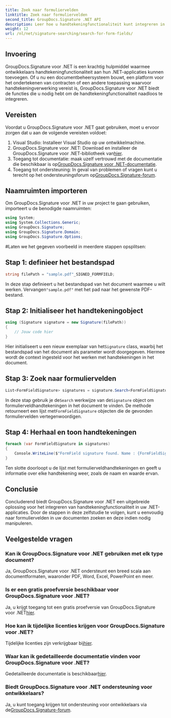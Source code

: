 ```yaml
---
title: Zoek naar formuliervelden
linktitle: Zoek naar formuliervelden
second_title: GroupDocs.Signature .NET API
description: Leer hoe u handtekeningfunctionaliteit kunt integreren in uw .NET-applicaties met GroupDocs.Signature voor .NET. Volg ons stap-voor-stap voor naadloos documentbeheer.
weight: 12
url: /nl/net/signature-searching/search-for-form-fields/
---
```

## Invoering
GroupDocs.Signature voor .NET is een krachtig hulpmiddel waarmee ontwikkelaars handtekeningfunctionaliteit aan hun .NET-applicaties kunnen toevoegen. Of u nu een documentbeheersysteem bouwt, een platform voor het ondertekenen van contracten of een andere toepassing waarvoor handtekeningverwerking vereist is, GroupDocs.Signature voor .NET biedt de functies die u nodig hebt om de handtekeningfunctionaliteit naadloos te integreren.
## Vereisten
Voordat u GroupDocs.Signature voor .NET gaat gebruiken, moet u ervoor zorgen dat u aan de volgende vereisten voldoet:
1. Visual Studio: Installeer Visual Studio op uw ontwikkelmachine.
2.  GroupDocs.Signature voor .NET: Download en installeer de GroupDocs.Signature voor .NET-bibliotheek van[hier](https://releases.groupdocs.com/signature/net/).
3.  Toegang tot documentatie: maak uzelf vertrouwd met de documentatie die beschikbaar is op[GroupDocs.Signature voor .NET-documentatie](https://tutorials.groupdocs.com/signature/net/).
4.  Toegang tot ondersteuning: In geval van problemen of vragen kunt u terecht op het ondersteuningsforum op[GroupDocs.Signature-forum](https://forum.groupdocs.com/c/signature/13).

## Naamruimten importeren
Om GroupDocs.Signature voor .NET in uw project te gaan gebruiken, importeert u de benodigde naamruimten:
```csharp
using System;
using System.Collections.Generic;
using GroupDocs.Signature;
using GroupDocs.Signature.Domain;
using GroupDocs.Signature.Options;
```
#Laten we het gegeven voorbeeld in meerdere stappen opsplitsen:
## Stap 1: definieer het bestandspad
```csharp
string filePath = "sample.pdf"_SIGNED_FORMFIELD;
```
 In deze stap definieert u het bestandspad van het document waarmee u wilt werken. Vervangen`"sample.pdf"` met het pad naar het gewenste PDF-bestand.
## Stap 2: Initialiseer het handtekeningobject
```csharp
using (Signature signature = new Signature(filePath))
{
    // Jouw code hier
}
```
 Hier initialiseert u een nieuw exemplaar van het`Signature` class, waarbij het bestandspad van het document als parameter wordt doorgegeven. Hiermee wordt de context ingesteld voor het werken met handtekeningen in het document.
## Stap 3: Zoek naar formuliervelden
```csharp
List<FormFieldSignature> signatures = signature.Search<FormFieldSignature>(SignatureType.FormField);
```
 In deze stap gebruik je de`Search` werkwijze van de`Signature` object om formulierveldhandtekeningen in het document te vinden. De methode retourneert een lijst met`FormFieldSignature` objecten die de gevonden formuliervelden vertegenwoordigen.
## Stap 4: Herhaal en toon handtekeningen
```csharp
foreach (var FormFieldSignature in signatures)
{
    Console.WriteLine($"FormField signature found. Name : {FormFieldSignature.Name}. Value: {FormFieldSignature.Value}");
}
```
Ten slotte doorloopt u de lijst met formulierveldhandtekeningen en geeft u informatie over elke handtekening weer, zoals de naam en waarde ervan.

## Conclusie
Concluderend biedt GroupDocs.Signature voor .NET een uitgebreide oplossing voor het integreren van handtekeningfunctionaliteit in uw .NET-applicaties. Door de stappen in deze zelfstudie te volgen, kunt u eenvoudig naar formuliervelden in uw documenten zoeken en deze indien nodig manipuleren.
## Veelgestelde vragen
### Kan ik GroupDocs.Signature voor .NET gebruiken met elk type document?
Ja, GroupDocs.Signature voor .NET ondersteunt een breed scala aan documentformaten, waaronder PDF, Word, Excel, PowerPoint en meer.
### Is er een gratis proefversie beschikbaar voor GroupDocs.Signature voor .NET?
 Ja, u krijgt toegang tot een gratis proefversie van GroupDocs.Signature voor .NET[hier](https://releases.groupdocs.com/).
### Hoe kan ik tijdelijke licenties krijgen voor GroupDocs.Signature voor .NET?
 Tijdelijke licenties zijn verkrijgbaar bij[hier](https://purchase.groupdocs.com/temporary-license/).
### Waar kan ik gedetailleerde documentatie vinden voor GroupDocs.Signature voor .NET?
 Gedetailleerde documentatie is beschikbaar[hier](https://tutorials.groupdocs.com/signature/net/).
### Biedt GroupDocs.Signature voor .NET ondersteuning voor ontwikkelaars?
 Ja, u kunt toegang krijgen tot ondersteuning voor ontwikkelaars via de[GroupDocs.Signature-forum](https://forum.groupdocs.com/c/signature/13).